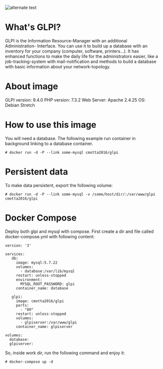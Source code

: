 ![alternate text](https://raw.githubusercontent.com/glpi-project/glpi/master/pics/logos/logo-GLPI-250-black.png)
# What's GLPI?
GLPI is the Information Resource-Manager with an additional Administration- Interface. You can use it to build up a database with an inventory for your company (computer, software, printers...). It has enhanced functions to make the daily life for the administrators easier, like a job-tracking-system with mail-notification and methods to build a database with basic information about your network-topology.

# About image
GLPI version: 9.4.0
PHP version: 7.3.2
Web Server: Apache 2.4.25
OS: Debian Stretch

# How to use this image
You will need a database. The following example run container in background linking to a database container.
```
# docker run -d -P --link some-mysql cmotta2016/glpi
```
# Persistent data
To make data persistent, export the following volume:
```
# docker run -d -P --link some-mysql -v /some/host/dir/:/var/www/glpi cmotta2016/glpi
```
# Docker Compose
Deploy both glpi and mysql with compose.
First create a dir and file called docker-compose.yml with following content:
```
version: '3'

services:
   db:
     image: mysql:5.7.22
     volumes:
       - database:/var/lib/mysql
     restart: unless-stopped
     environment:
       MYSQL_ROOT_PASSWORD: glpi
     container_name: database

   glpi:
     image: cmotta2016/glpi
     ports:
       - "80"
     restart: unless-stopped
     volumes:
       - glpiserver:/var/www/glpi
     container_name: glpiserver
     
volumes:
  database:
  glpiserver:
```

So, inside work dir, run the following command and enjoy it:
```
# docker-compose up -d
```
